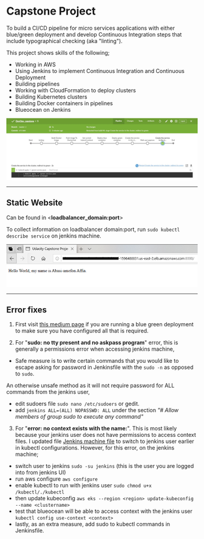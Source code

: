 # Capstone Project

To build a CI/CD pipeline for micro services applications with either blue/green deployment and develop Continuous Integration steps that include typographical checking (aka "linting").

This project shows skills of the following;
* Working in AWS
* Using Jenkins to implement Continuous Integration and Continuous Deployment
* Building pipelines
* Working with CloudFormation to deploy clusters
* Building Kubernetes clusters
* Building Docker containers in pipelines
* Blueocean on Jenkins

![alt text](https://github.com/amefonaffia/DevOps_capstone/blob/master/screenshots/pipelinescreenshot.JPG?raw=true)

---
## Static Website

Can be found in <**loadbalancer_domain:port**>

To collect information on loadbalancer domain:port, run `sudo kubectl describe service` on jenkins machine.

![alt text](https://github.com/amefonaffia/DevOps_capstone/blob/master/screenshots/tempsnip.png?raw=true)

---
## Error fixes

1. First visit [this medium page](https://medium.com/@andresaaap/jenkins-pipeline-for-blue-green-deployment-using-aws-eks-kubernetes-docker-7e5d6a401021) if you are running a blue green deployment to make sure you have configured all that is required.

2. For "**sudo: no tty present and no askpass program**" error, this is generally a permissions error when accessing jenkins machine, 
* Safe measure is to write certain commands that you would like to escape asking for password in Jenkinsfile with the `sudo -n` as opposed to `sudo`.

An otherwise unsafe method as it will not require password for ALL commands from the jenkins user,
* edit sudoers file `sudo nano /etc/sudoers` or gedit.
* add `jenkins ALL=(ALL) NOPASSWD: ALL` under the section *"# Allow members of group sudo to execute any command"*

3. For "**error: no context exists with the name:**". This is most likely because your jenkins user does not have permissions to access context files. I updated file [Jenkins machine file](infra_jenkins.sh) to switch to jenkins user earlier in kubectl configurations. However, for this error, on the jenkins machine;
* switch user to jenkins `sudo -su jenkins` (this is the user you are logged into from jenkins UI)
* run aws configure `aws configure`
* enable kubectl to run with jenkins user `sudo chmod u+x /kubectl/./kubectl` 
* then update kubeconfig `aws eks --region <region> update-kubeconfig --name <clustername>` 
* test that blueocean will be able to access context with the jenkins user `kubectl config use-context <context>`
* lastly, as an extra measure, add sudo to kubectl commands in Jenkinsfile.
